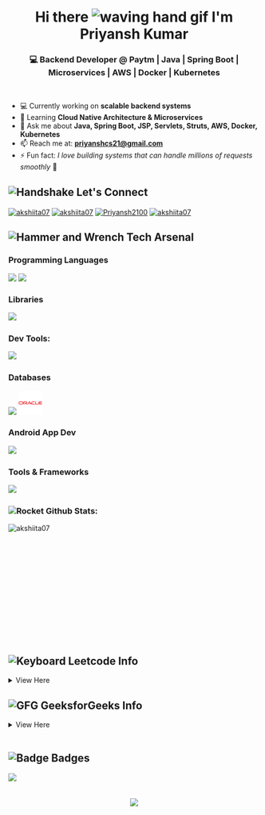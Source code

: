 <h1 align="center">Hi there <img src="https://user-images.githubusercontent.com/72663882/171687151-bb31c996-c9d2-49c8-b593-734946893b23.gif" alt="waving hand gif" aria-hidden="true" width="40" /> I'm Priyansh Kumar</h1>

<h3 align="center">💻 Backend Developer @ Paytm | Java | Spring Boot | Microservices | AWS | Docker | Kubernetes</h3>

<div>
  
<br>

  

  
  
  
</div>


<!--- 🧑🏻‍💻 Upcoming SEP Intern @ JPMorgan-->
- 💻 Currently working on **scalable backend systems**  
- 🌱 Learning **Cloud Native Architecture & Microservices**  
- 💬 Ask me about **Java, Spring Boot, JSP, Servlets, Struts, AWS, Docker, Kubernetes**  
- 📫 Reach me at: **priyanshcs21@gmail.com**  
- ⚡ Fun fact: *I love building systems that can handle millions of requests smoothly* 🚀

## <img src="https://raw.githubusercontent.com/Tarikul-Islam-Anik/Animated-Fluent-Emojis/master/Emojis/Hand%20gestures/Handshake.png" alt="Handshake" width="25" height="25" /> **Let's Connect**  

<p align="left">
<a href="mailto:priyanshcs21@gmail.com"  target="_blank"><img align="center" src="https://skillicons.dev/icons?i=gmail" alt="akshiita07" height="30" width="40" /></a>
<a href="https://www.linkedin.com/in/priyansh-kumar-4b6b67252/" target="_blank"><img align="center" src="https://skillicons.dev/icons?i=linkedin" alt="akshiita07" height="30" width="40" /></a>
<a href="https://leetcode.com/u/Priyansh2109/"  target="_blank"><img align="center" src="https://raw.githubusercontent.com/rahuldkjain/github-profile-readme-generator/master/src/images/icons/Social/leet-code.svg" alt="Priyansh2100" height="30" width="40" /></a>
<a href="https://www.geeksforgeeks.org/user/techpriyansh/"  target="_blank"><img align="center" src="https://raw.githubusercontent.com/rahuldkjain/github-profile-readme-generator/master/src/images/icons/Social/geeks-for-geeks.svg" alt="akshiita07" height="30" width="40" /></a>

</p>

## <img src="https://media2.giphy.com/media/QssGEmpkyEOhBCb7e1/giphy.gif?cid=ecf05e47a0n3gi1bfqntqmob8g9aid1oyj2wr3ds3mg700bl&rid=giphy.gif" alt="Hammer and Wrench" width="30" height="30" /> **Tech Arsenal**  

### Programming Languages
<p >
  <img src="https://skillicons.dev/icons?i=c,java,spring,aws,docker,kubernetes" />
  <img src="https://skillicons.dev/icons?i=html,css,javascript" />
</p>


### Libraries
<p>
  <img src="https://skillicons.dev/icons?i=pytorch,tensorflow,sklearn" />
</p>

### Dev Tools:
<p >
  <img src="https://skillicons.dev/icons?i=react,expressjs,nodejs,bootstrap,tailwind,postman,npm,pug,selenium,flask,flutter,spring" />
</p>

### Databases
<p >
  <img src="https://skillicons.dev/icons?i=mysql,postgres,mongodb" />
  <img src="https://raw.githubusercontent.com/devicons/devicon/master/icons/oracle/oracle-original.svg" alt="oracle" width="48" height="48"/>
</p>

### Android App Dev
<p>
  <img src="https://skillicons.dev/icons?i=kotlin,androidstudio" />
</p>

### Tools & Frameworks
<p>
  <img src="https://skillicons.dev/icons?i=git,github,netlify,vscode,matlab,ps,autocad,aws,anaconda,linux,maven,pycharm,arduino,stackoverflow,ubuntu" />
</p>


<h3 align="left"><img src="https://raw.githubusercontent.com/Tarikul-Islam-Anik/Animated-Fluent-Emojis/master/Emojis/Travel%20and%20places/Rocket.png" alt="Rocket" width="30" height="30" /> Github Stats:</h3>



<p><img align="left" src="https://github-readme-stats.vercel.app/api/top-langs?username=Priyansh2100&show_icons=true&theme=highcontrast&title_color=ffffff&text_color=ffffff&cache_seconds=100&locale=en&layout=compact" alt="akshiita07" /></p>

<br>

<br>
<!-- <p><img align="left" src="https://github-readme-streak-stats.herokuapp.com/?user=Priyansh2100&theme=highcontrast" alt="akshiita07" /></p> -->


<br><br>
<!-- <p>&nbsp;<img align="left" src="https://github-readme-stats.vercel.app/api?username=Priyansh2100&show_icons=true&theme=highcontrast&title_color=ffffff&text_color=ffffff&cache_seconds=100&locale=en" alt="Priyansh2100" /></p> -->
<br>
<br><br>
<br><br>
<br><br>
<br>

## <img src="https://raw.githubusercontent.com/Tarikul-Islam-Anik/Animated-Fluent-Emojis/master/Emojis/Objects/Keyboard.png" alt="Keyboard" width="25" height="25" /> **Leetcode Info**
<details>
  <summary>View Here</summary>
  <br>
  <!-- 50 days -->
  <a href="https://www.linkedin.com/in/priyansh-kumar-4b6b67252/" target="_blank">
    <img src="https://assets.leetcode.com/static_assets/others/2550.gif" alt="akshita50" height="200" width="200" />
  </a>

  <!-- 100 days -->
  <a href="https://www.linkedin.com/in/priyansh-kumar-4b6b67252/" target="_blank">
    <img src="https://assets.leetcode.com/static_assets/others/25100.gif" alt="akshita100"  height="200" width="200"/>
  </a>
  

  <!-- 200 days -->
  
  <!-- 365 days -->
  <a href="https://www.linkedin.com/in/priyansh-kumar-4b6b67252/" target="_blank">
    <img src="https://assets.leetcode.com/static_assets/marketing/365_new.gif" alt="akshita365"  height="200" width="200"/>
  </a>

  <br>

  <img align="top" src="https://leetcard.jacoblin.cool/Priyansh2109?theme=dark&font=Nunito&ext=heatmap" />
</details>

## <img src="https://upload.wikimedia.org/wikipedia/commons/thumb/4/43/GeeksforGeeks.svg/1024px-GeeksforGeeks.svg.png" alt="GFG" width="25" height="25" /> **GeeksforGeeks Info**
<details>
  <summary>View Here</summary>
  <br>
  
  <!-- Profile Link -->
  <a href="https://www.geeksforgeeks.org/user/techpriyansh/" target="_blank">
    <img src="https://img.shields.io/badge/GeeksforGeeks-Profile-brightgreen?style=for-the-badge&logo=geeksforgeeks" />
  </a>

  <!-- Stats Card -->
  <br>

</details>


<!-- <p align="center"> <img src="https://raw.githubusercontent.com/arshiyaakishore/snake-for-readme/main/snakegame.svg" alt="Snake animation" /> </p>-->

<!-- graph -->
<!-- <p>&nbsp;<img align="left" src="https://github-readme-activity-graph.vercel.app/graph?username=akshiita07&theme=react-dark"  alt="akshiita07" /></p> -->

<br>

## <img src="https://media4.giphy.com/media/v1.Y2lkPTc5MGI3NjExazg1MnprbmVrYzZmYmExYXl3OGsyMDBkdXJxbzYwa3F6dWs4b2Z6biZlcD12MV9pbnRlcm5hbF9naWZfYnlfaWQmY3Q9cw/4LwJFSVKUsOLsZIbpj/giphy.gif" alt="Badge" width="30" height="30" /> **Badges**  

<div align="left">
<!--   <a href="https://www.credly.com/badges/be5f2810-4fce-450d-97b9-b76f636fcf42"> -->
    <img src="https://images.credly.com/images/af8c6b4e-fc31-47c4-8dcb-eb7a2065dc5b/I2CS__1_.png" width="100">
  </a>
</div>

<br>


<div align="center">
  
  
</div>

<!--<p><a href="https://buymeacoffee.com/akshiita07"> <img align="left" src="https://cdn.buymeacoffee.com/buttons/v2/default-yellow.png" height="50" width="210" alt="akshita buy coffee" /></a></p><br><br>-->


<p align="center">
     <img src="https://capsule-render.vercel.app/api?type=waving&color=gradient&height=100&width=1000&section=footer"/>
</p>
